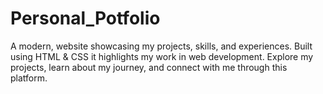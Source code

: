 # Personal_Potfolio
A modern, website showcasing my projects, skills, and experiences. Built using HTML &amp; CSS it highlights my work in web development. Explore my projects, learn about my journey, and connect with me through this platform.
